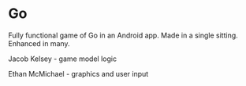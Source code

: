 # Go

Fully functional game of Go in an Android app. Made in a single sitting. Enhanced in many.

Jacob Kelsey - game model logic

Ethan McMichael - graphics and user input
